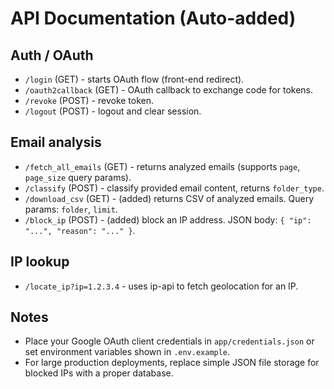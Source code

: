 
# API Documentation (Auto-added)

## Auth / OAuth
- `/login` (GET) - starts OAuth flow (front-end redirect).  
- `/oauth2callback` (GET) - OAuth callback to exchange code for tokens.  
- `/revoke` (POST) - revoke token.  
- `/logout` (POST) - logout and clear session.

## Email analysis
- `/fetch_all_emails` (GET) - returns analyzed emails (supports `page`, `page_size` query params).  
- `/classify` (POST) - classify provided email content, returns `folder_type`.  
- `/download_csv` (GET) - (added) returns CSV of analyzed emails. Query params: `folder`, `limit`.  
- `/block_ip` (POST) - (added) block an IP address. JSON body: `{ "ip": "...", "reason": "..." }`.

## IP lookup
- `/locate_ip?ip=1.2.3.4` - uses ip-api to fetch geolocation for an IP.

## Notes
- Place your Google OAuth client credentials in `app/credentials.json` or set environment variables shown in `.env.example`.
- For large production deployments, replace simple JSON file storage for blocked IPs with a proper database.
